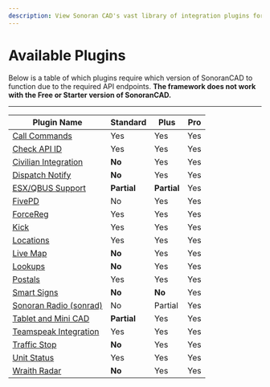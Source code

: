 ```yaml
---
description: View Sonoran CAD's vast library of integration plugins for your community!
---
```


# Available Plugins

Below is a table of which plugins require which version of SonoranCAD to function due to the required API endpoints. **The framework does not work with the Free or Starter version of SonoranCAD.**

****

| Plugin Name                                       | **Standard** | Plus        | Pro |
| ------------------------------------------------- | ------------ | ----------- | --- |
| [Call Commands](call-commands.md)                 | Yes          | Yes         | Yes |
| [Check API ID](api-id-checker.md)                 | Yes          | Yes         | Yes |
| [Civilian Integration](civilian-integration.md)   | **No**       | Yes         | Yes |
| [Dispatch Notify](dispatch-notify.md)             | **No**       | Yes         | Yes |
| [ESX/QBUS Support](esx-support.md)                | **Partial**  | **Partial** | Yes |
| [FivePD](fivepd.md)                               | No           | Yes         | Yes |
| [ForceReg](forcereg.md)                           | Yes          | Yes         | Yes |
| [Kick](kick.md)                                   | Yes          | Yes         | Yes |
| [Locations](locations.md)                         | Yes          | Yes         | Yes |
| [Live Map](live-map.md)                           | **No**       | Yes         | Yes |
| [Lookups](lookups.md)                             | **No**       | Yes         | Yes |
| [Postals](postals.md)                             | Yes          | Yes         | Yes |
| [Smart Signs](smart-signs.md)                     | **No**       | **No**      | Yes |
| [Sonoran Radio (sonrad)](sonoran-radio-sonrad.md) | No           | Partial     | Yes |
| [Tablet and Mini CAD](tablet.md)                  | **Partial**  | Yes         | Yes |
| [Teamspeak Integration](teamspeak-3.md)           | Yes          | Yes         | Yes |
| [Traffic Stop](traffic-stop.md)                   | **No**       | Yes         | Yes |
| [Unit Status](unit-status.md)                     | Yes          | Yes         | Yes |
| [Wraith Radar](wraithv2.md)                       | **No**       | Yes         | Yes |
